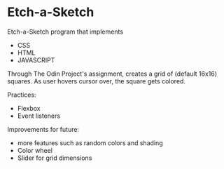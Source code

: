 # Etch-a-Sketch

Etch-a-Sketch program that implements
- CSS
- HTML
- JAVASCRIPT

Through The Odin Project's assignment, creates a grid of (default 16x16) squares. 
As user hovers cursor over, the square gets colored.

Practices:
- Flexbox
- Event listeners

Improvements for future:
- more features such as random colors and shading
- Color wheel
- Slider for grid dimensions